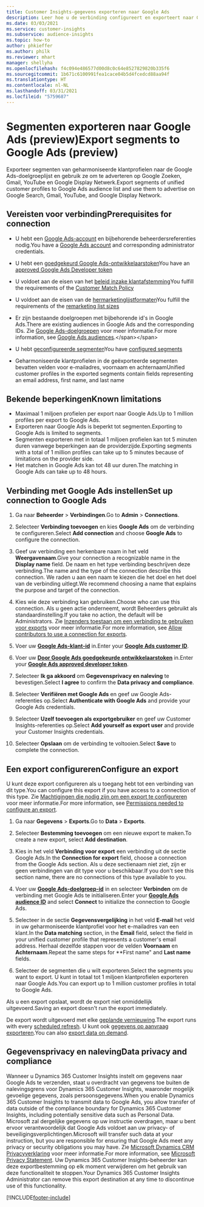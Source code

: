 ```yaml
---
title: Customer Insights-gegevens exporteren naar Google Ads
description: Leer hoe u de verbinding configureert en exporteert naar Google Ads.
ms.date: 03/03/2021
ms.service: customer-insights
ms.subservice: audience-insights
ms.topic: how-to
author: phkieffer
ms.author: philk
ms.reviewer: mhart
manager: shellyha
ms.openlocfilehash: f4c094e486577d00d8c0c64e8527829820b335f6
ms.sourcegitcommit: 1b671c6100991fea1cace04b5d4fcedcd88aa94f
ms.translationtype: HT
ms.contentlocale: nl-NL
ms.lasthandoff: 03/31/2021
ms.locfileid: "5759687"
---
```

# <a name="export-segments-to-google-ads-preview"></a><span data-ttu-id="cf4f5-103">Segmenten exporteren naar Google Ads (preview)</span><span class="sxs-lookup"><span data-stu-id="cf4f5-103">Export segments to Google Ads (preview)</span></span>

<span data-ttu-id="cf4f5-104">Exporteer segmenten van geharmoniseerde klantprofielen naar de Google Ads-doelgroeplijst en gebruik ze om te adverteren op Google Zoeken, Gmail, YouTube en Google Display Netwerk.</span><span class="sxs-lookup"><span data-stu-id="cf4f5-104">Export segments of unified customer profiles to Google Ads audience list and use them to advertise on Google Search, Gmail, YouTube, and Google Display Network.</span></span> 

## <a name="prerequisites-for-connection"></a><span data-ttu-id="cf4f5-105">Vereisten voor verbinding</span><span class="sxs-lookup"><span data-stu-id="cf4f5-105">Prerequisites for connection</span></span>

-   <span data-ttu-id="cf4f5-106">U hebt een [Google Ads-account](https://ads.google.com/) en bijbehorende beheerdersreferenties nodig.</span><span class="sxs-lookup"><span data-stu-id="cf4f5-106">You have a [Google Ads account](https://ads.google.com/) and corresponding administrator credentials.</span></span>
-   <span data-ttu-id="cf4f5-107">U hebt een [goedgekeurd Google Ads-ontwikkelaarstoken](https://developers.google.com/google-ads/api/docs/first-call/dev-token)</span><span class="sxs-lookup"><span data-stu-id="cf4f5-107">You have an [approved Google Ads Developer token](https://developers.google.com/google-ads/api/docs/first-call/dev-token)</span></span> 
-   <span data-ttu-id="cf4f5-108">U voldoet aan de eisen van het [beleid inzake klantafstemming](https://support.google.com/adspolicy/answer/6299717)</span><span class="sxs-lookup"><span data-stu-id="cf4f5-108">You fulfill the requirements of the [Customer Match Policy](https://support.google.com/adspolicy/answer/6299717)</span></span>
-   <span data-ttu-id="cf4f5-109">U voldoet aan de eisen van de [hermarketinglijstformaten](https://support.google.com/google-ads/answer/7558048)</span><span class="sxs-lookup"><span data-stu-id="cf4f5-109">You fulfill the requirements of the [remarketing list sizes](https://support.google.com/google-ads/answer/7558048)</span></span> 

-   <span data-ttu-id="cf4f5-110">Er zijn bestaande doelgroepen met bijbehorende id's in Google Ads.</span><span class="sxs-lookup"><span data-stu-id="cf4f5-110">There are existing audiences in Google Ads and the corresponding IDs.</span></span> <span data-ttu-id="cf4f5-111">Zie [Google Ads-doelgroepen](https://support.google.com/google-ads/answer/7558048?hl=en#:~:text=Audience%20lists%20is%20a%20section,Display%20Network%20through%20remarketing%20campaigns.) voor meer informatie.</span><span class="sxs-lookup"><span data-stu-id="cf4f5-111">For more information, see [Google Ads audiences](https://support.google.com/google-ads/answer/7558048?hl=en#:~:text=Audience%20lists%20is%20a%20section,Display%20Network%20through%20remarketing%20campaigns.).</span></span>
-   <span data-ttu-id="cf4f5-112">U hebt [geconfigureerde segmenten](segments.md)</span><span class="sxs-lookup"><span data-stu-id="cf4f5-112">You have [configured segments](segments.md)</span></span>
-   <span data-ttu-id="cf4f5-113">Geharmoniseerde klantprofielen in de geëxporteerde segmenten bevatten velden voor e-mailadres, voornaam en achternaam</span><span class="sxs-lookup"><span data-stu-id="cf4f5-113">Unified customer profiles in the exported segments contain fields representing an email address, first name, and last name</span></span>

## <a name="known-limitations"></a><span data-ttu-id="cf4f5-114">Bekende beperkingen</span><span class="sxs-lookup"><span data-stu-id="cf4f5-114">Known limitations</span></span>

- <span data-ttu-id="cf4f5-115">Maximaal 1 miljoen profielen per export naar Google Ads.</span><span class="sxs-lookup"><span data-stu-id="cf4f5-115">Up to 1 million profiles per export to Google Ads.</span></span>
- <span data-ttu-id="cf4f5-116">Exporteren naar Google Ads is beperkt tot segmenten.</span><span class="sxs-lookup"><span data-stu-id="cf4f5-116">Exporting to Google Ads is limited to segments.</span></span>
- <span data-ttu-id="cf4f5-117">Segmenten exporteren met in totaal 1 miljoen profielen kan tot 5 minuten duren vanwege beperkingen aan de providerzijde.</span><span class="sxs-lookup"><span data-stu-id="cf4f5-117">Exporting segments with a total of 1 million profiles can take up to 5 minutes because of limitations on the provider side.</span></span> 
- <span data-ttu-id="cf4f5-118">Het matchen in Google Ads kan tot 48 uur duren.</span><span class="sxs-lookup"><span data-stu-id="cf4f5-118">The matching in Google Ads can take up to 48 hours.</span></span>

## <a name="set-up-connection-to-google-ads"></a><span data-ttu-id="cf4f5-119">Verbinding met Google Ads instellen</span><span class="sxs-lookup"><span data-stu-id="cf4f5-119">Set up connection to Google Ads</span></span>

1. <span data-ttu-id="cf4f5-120">Ga naar **Beheerder** > **Verbindingen**.</span><span class="sxs-lookup"><span data-stu-id="cf4f5-120">Go to **Admin** > **Connections**.</span></span>

1. <span data-ttu-id="cf4f5-121">Selecteer **Verbinding toevoegen** en kies **Google Ads** om de verbinding te configureren.</span><span class="sxs-lookup"><span data-stu-id="cf4f5-121">Select **Add connection** and choose **Google Ads** to configure the connection.</span></span>

1. <span data-ttu-id="cf4f5-122">Geef uw verbinding een herkenbare naam in het veld **Weergavenaam**.</span><span class="sxs-lookup"><span data-stu-id="cf4f5-122">Give your connection a recognizable name in the **Display name** field.</span></span> <span data-ttu-id="cf4f5-123">De naam en het type verbinding beschrijven deze verbinding.</span><span class="sxs-lookup"><span data-stu-id="cf4f5-123">The name and the type of the connection describe this connection.</span></span> <span data-ttu-id="cf4f5-124">We raden u aan een naam te kiezen die het doel en het doel van de verbinding uitlegt.</span><span class="sxs-lookup"><span data-stu-id="cf4f5-124">We recommend choosing a name that explains the purpose and target of the connection.</span></span>

1. <span data-ttu-id="cf4f5-125">Kies wie deze verbinding kan gebruiken.</span><span class="sxs-lookup"><span data-stu-id="cf4f5-125">Choose who can use this connection.</span></span> <span data-ttu-id="cf4f5-126">Als u geen actie onderneemt, wordt Beheerders gebruikt als standaardinstelling.</span><span class="sxs-lookup"><span data-stu-id="cf4f5-126">If you take no action, the default will be Administrators.</span></span> <span data-ttu-id="cf4f5-127">Zie [Inzenders toestaan om een verbinding te gebruiken voor exports](connections.md#allow-contributors-to-use-a-connection-for-exports) voor meer informatie.</span><span class="sxs-lookup"><span data-stu-id="cf4f5-127">For more information, see [Allow contributors to use a connection for exports](connections.md#allow-contributors-to-use-a-connection-for-exports).</span></span>

1. <span data-ttu-id="cf4f5-128">Voer uw **[Google Ads-klant-id](https://support.google.com/google-ads/answer/1704344)** in.</span><span class="sxs-lookup"><span data-stu-id="cf4f5-128">Enter your **[Google Ads customer ID](https://support.google.com/google-ads/answer/1704344)**.</span></span>

1. <span data-ttu-id="cf4f5-129">Voer uw **[Door Google Ads goedgekeurde ontwikkelaarstoken](https://developers.google.com/google-ads/api/docs/first-call/dev-token)** in.</span><span class="sxs-lookup"><span data-stu-id="cf4f5-129">Enter your **[Google Ads approved developer token](https://developers.google.com/google-ads/api/docs/first-call/dev-token)**.</span></span>

1. <span data-ttu-id="cf4f5-130">Selecteer **Ik ga akkoord** om **Gegevensprivacy en naleving** te bevestigen.</span><span class="sxs-lookup"><span data-stu-id="cf4f5-130">Select **I agree** to confirm the **Data privacy and compliance**.</span></span>

1. <span data-ttu-id="cf4f5-131">Selecteer **Verifiëren met Google Ads** en geef uw Google Ads-referenties op.</span><span class="sxs-lookup"><span data-stu-id="cf4f5-131">Select **Authenticate with Google Ads** and provide your Google Ads credentials.</span></span>

1. <span data-ttu-id="cf4f5-132">Selecteer **Uzelf toevoegen als exportgebruiker** en geef uw Customer Insights-referenties op.</span><span class="sxs-lookup"><span data-stu-id="cf4f5-132">Select **Add yourself as export user** and provide your Customer Insights credentials.</span></span>

1. <span data-ttu-id="cf4f5-133">Selecteer **Opslaan** om de verbinding te voltooien.</span><span class="sxs-lookup"><span data-stu-id="cf4f5-133">Select **Save** to complete the connection.</span></span> 

## <a name="configure-an-export"></a><span data-ttu-id="cf4f5-134">Een export configureren</span><span class="sxs-lookup"><span data-stu-id="cf4f5-134">Configure an export</span></span>

<span data-ttu-id="cf4f5-135">U kunt deze export configureren als u toegang hebt tot een verbinding van dit type.</span><span class="sxs-lookup"><span data-stu-id="cf4f5-135">You can configure this export if you have access to a connection of this type.</span></span> <span data-ttu-id="cf4f5-136">Zie [Machtigingen die nodig zijn om een export te configureren](export-destinations.md#set-up-a-new-export) voor meer informatie.</span><span class="sxs-lookup"><span data-stu-id="cf4f5-136">For more information, see [Permissions needed to configure an export](export-destinations.md#set-up-a-new-export).</span></span>

1. <span data-ttu-id="cf4f5-137">Ga naar **Gegevens** > **Exports**.</span><span class="sxs-lookup"><span data-stu-id="cf4f5-137">Go to **Data** > **Exports**.</span></span>

1. <span data-ttu-id="cf4f5-138">Selecteer **Bestemming toevoegen** om een nieuwe export te maken.</span><span class="sxs-lookup"><span data-stu-id="cf4f5-138">To create a new export, select **Add destination**.</span></span>

1. <span data-ttu-id="cf4f5-139">Kies in het veld **Verbinding voor export** een verbinding uit de sectie Google Ads.</span><span class="sxs-lookup"><span data-stu-id="cf4f5-139">In the **Connection for export** field, choose a connection from the Google Ads section.</span></span> <span data-ttu-id="cf4f5-140">Als u deze sectienaam niet ziet, zijn er geen verbindingen van dit type voor u beschikbaar.</span><span class="sxs-lookup"><span data-stu-id="cf4f5-140">If you don't see this section name, there are no connections of this type available to you.</span></span>

1. <span data-ttu-id="cf4f5-141">Voer uw **[Google Ads-doelgroep-id](https://support.google.com/google-ads/answer/7558048?hl=en#:~:text=Audience%20lists%20is%20a%20section,Display%20Network%20through%20remarketing%20campaigns.)** in en selecteer **Verbinden** om de verbinding met Google Ads te initialiseren.</span><span class="sxs-lookup"><span data-stu-id="cf4f5-141">Enter your **[Google Ads audience ID](https://support.google.com/google-ads/answer/7558048?hl=en#:~:text=Audience%20lists%20is%20a%20section,Display%20Network%20through%20remarketing%20campaigns.)** and select **Connect** to initialize the connection to Google Ads.</span></span>

1. <span data-ttu-id="cf4f5-142">Selecteer in de sectie **Gegevensvergelijking** in het veld **E-mail** het veld in uw geharmoniseerde klantprofiel voor het e-mailadres van een klant.</span><span class="sxs-lookup"><span data-stu-id="cf4f5-142">In the **Data matching** section, in the **Email** field, select the field in your unified customer profile that represents a customer's email address.</span></span> <span data-ttu-id="cf4f5-143">Herhaal dezelfde stappen voor de velden **Voornaam** en **Achternaam**.</span><span class="sxs-lookup"><span data-stu-id="cf4f5-143">Repeat the same steps for \*\*First name" and **Last name** fields.</span></span>

1. <span data-ttu-id="cf4f5-144">Selecteer de segmenten die u wilt exporteren.</span><span class="sxs-lookup"><span data-stu-id="cf4f5-144">Select the segments you want to export.</span></span> <span data-ttu-id="cf4f5-145">U kunt in totaal tot 1 miljoen klantprofielen exporteren naar Google Ads.</span><span class="sxs-lookup"><span data-stu-id="cf4f5-145">You can export up to 1 million customer profiles in total to Google Ads.</span></span>

<span data-ttu-id="cf4f5-146">Als u een export opslaat, wordt de export niet onmiddellijk uitgevoerd.</span><span class="sxs-lookup"><span data-stu-id="cf4f5-146">Saving an export doesn't run the export immediately.</span></span>

<span data-ttu-id="cf4f5-147">De export wordt uitgevoerd met elke [geplande vernieuwing](system.md#schedule-tab).</span><span class="sxs-lookup"><span data-stu-id="cf4f5-147">The export runs with every [scheduled refresh](system.md#schedule-tab).</span></span> <span data-ttu-id="cf4f5-148">U kunt ook [gegevens op aanvraag exporteren](export-destinations.md#run-exports-on-demand).</span><span class="sxs-lookup"><span data-stu-id="cf4f5-148">You can also [export data on demand](export-destinations.md#run-exports-on-demand).</span></span> 

## <a name="data-privacy-and-compliance"></a><span data-ttu-id="cf4f5-149">Gegevensprivacy en naleving</span><span class="sxs-lookup"><span data-stu-id="cf4f5-149">Data privacy and compliance</span></span>

<span data-ttu-id="cf4f5-150">Wanneer u Dynamics 365 Customer Insights instelt om gegevens naar Google Ads te verzenden, staat u overdracht van gegevens toe buiten de nalevingsgrens voor Dynamics 365 Customer Insights, waaronder mogelijk gevoelige gegevens, zoals persoonsgegevens.</span><span class="sxs-lookup"><span data-stu-id="cf4f5-150">When you enable Dynamics 365 Customer Insights to transmit data to Google Ads, you allow transfer of data outside of the compliance boundary for Dynamics 365 Customer Insights, including potentially sensitive data such as Personal Data.</span></span> <span data-ttu-id="cf4f5-151">Microsoft zal dergelijke gegevens op uw instructie overdragen, maar u bent ervoor verantwoordelijk dat Google Ads voldoet aan uw privacy- of beveiligingsverplichtingen.</span><span class="sxs-lookup"><span data-stu-id="cf4f5-151">Microsoft will transfer such data at your instruction, but you are responsible for ensuring that Google Ads meet any privacy or security obligations you may have.</span></span> <span data-ttu-id="cf4f5-152">Zie [Microsoft Dynamics CRM Privacyverklaring](https://go.microsoft.com/fwlink/?linkid=396732) voor meer informatie.</span><span class="sxs-lookup"><span data-stu-id="cf4f5-152">For more information, see [Microsoft Privacy Statement](https://go.microsoft.com/fwlink/?linkid=396732).</span></span>
<span data-ttu-id="cf4f5-153">Uw Dynamics 365 Customer Insights-beheerder kan deze exportbestemming op elk moment verwijderen om het gebruik van deze functionaliteit te stoppen.</span><span class="sxs-lookup"><span data-stu-id="cf4f5-153">Your Dynamics 365 Customer Insights Administrator can remove this export destination at any time to discontinue use of this functionality.</span></span>


[!INCLUDE[footer-include](../includes/footer-banner.md)]
